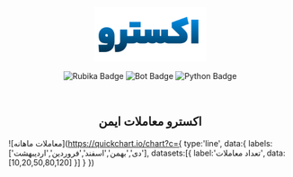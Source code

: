<p align="center">
  <img src="static/img/xetro-logo.png" alt="Xetro Logo" width="200"/>
</p>

<p align="center">
  <img src="https://img.shields.io/badge/rubika-xetro-4caf50?style=for-the-badge" alt="Rubika Badge"/>
  <img src="https://img.shields.io/badge/xetro-bot-2196f3?style=for-the-badge" alt="Bot Badge"/>
  <img src="https://img.shields.io/badge/xetro-python-ff5722?style=for-the-badge" alt="Python Badge"/>
</p>

<br>

<h2 align="center"><b>اکسترو معاملات ایمن</b></h2>

![معاملات ماهانه](https://quickchart.io/chart?c={
  type:'line',
  data:{
    labels:['دی','بهمن','اسفند','فروردین','اردیبهشت'],
    datasets:[{
      label:'تعداد معاملات',
      data:[10,20,50,80,120]
    }]
  }
})
